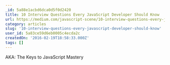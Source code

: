 ```yaml
---
_id: 5a88e1acbd6dca0d5f0d2420
title: 10 Interview Questions Every JavaScript Developer Should Know
url: https://medium.com/javascript-scene/10-interview-questions-every-javascript-developer-should-know-6fa6bdf5ad95#.p3p1nk4qf
category: articles
slug: '10-interview-questions-every-javascript-developer-should-know'
user_id: 5a83ce59d6eb0005c4ecda2c
createdOn: '2016-02-19T18:58:33.000Z'
tags: []
---
```


AKA: The Keys to JavaScript Mastery
